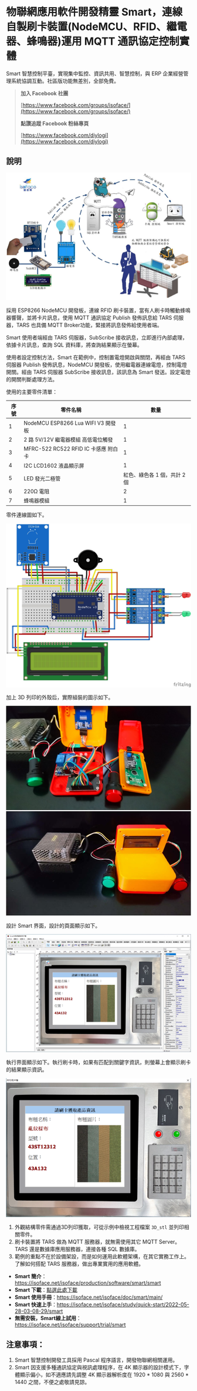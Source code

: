 # 物聯網應用軟件開發精靈 Smart，連線自製刷卡裝置(NodeMCU、RFID、繼電器、蜂鳴器)運用 MQTT 通訊協定控制實體

Smart 智慧控制平臺，實現集中監控、資訊共用、智慧控制，與 ERP 企業經營管理系統協調互動。社區版功能無差別，全部免費。

> **加入 Facebook 社團**
>
> [https://www.facebook.com/groups/isoface/](https://www.facebook.com/groups/isoface/)
> 
> **點讚追蹤 Facebook 粉絲專頁**
> 
> [https://www.facebook.com/diylogi](https://www.facebook.com/diylogi)

## 說明

![](images/20220901161312.jpg)

採用 ESP8266 NodeMCU 開發板，連線 RFID 刷卡裝置，當有人刷卡時觸動蜂鳴器響聲，並將卡片訊息，使用 MQTT 通訊協定 Publish 發佈訊息給 TARS 伺服器，TARS 也具備 MQTT Broker功能，緊接將訊息發佈給使用者端。

Smart 使用者端經由 TARS 伺服器，SubScribe 接收訊息，立即進行內部處理，依據卡片訊息，查詢 SQL 資料庫，將查詢結果顯示在螢幕。

使用者設定控制方法，Smart 在範例中，控制置電燈開啟與關閉，再經由 TARS 伺服器 Publish 發佈訊息，NodeMCU 開發板，使用繼電器連線電燈，控制電燈開關。經由 TARS 伺服器 SubScribe 接收訊息，該訊息為 Smart 發送。設定電燈的開關判斷處理方法。

使用的主要零件清單：

|序號|零件名稱|數量|
|---|---|---|
|1|NodeMCU ESP8266 Lua WIFI V3 開發板 |1|
|2|2 路 5V/12V 繼電器模組 高低電位觸發|1|
|3|MFRC-522 RC522 RFID IC 卡感應 附白卡|1|
|4|I2C LCD1602 液晶顯示屏|1|
|5| LED 發光二極管|紅色、綠色各 1 個，共計 2 個|
|6| 220Ω 電阻 |2|
|7|蜂鳴器模組|1|

零件連線圖如下。

![](images/298499710.jpg)

加上 3D 列印的外殼后，實際組裝的圖示如下。

![](images/298682499.jpg)
![](images/298442877.jpg)

設計 Smart 界面，設計的頁面顯示如下。

![](images/20220901162912.png)

執行界面顯示如下。執行刷卡時，如果有匹配到關鍵字資訊，則螢幕上會顯示刷卡的結果顯示資訊。

![](images/20220901163102.png)

1. 外觀結構零件需通過3D列印獲取，可從示例中檢視工程檔案 `3D_stl` 並列印相關零件。
2. 刷卡裝置將 TARS 做為 MQTT 服務器，就無需使用其它 MQTT Server。TARS 還是數據庫應用服務器，連接各種 SQL 數據庫。
3. 範例的重點不在於設備架設，而是如何運用此軟體架構，在其它實務工作上。了解如何搭配 TARS 服務器，做出專業實用的應用軟體。

* **Smart 簡介**：https://isoface.net/isoface/production/software/smart/smart
* **Smart 下載**：[點選此處下載](https://github.com/isoface-iot/Smart/releases/latest)
* **Smart 使用手冊**：https://isoface.net/isoface/doc/smart/main/
* **Smart 快速上手**：https://isoface.net/isoface/study/quick-start/2022-05-28-03-08-29/smart
* **無需安裝，Smart線上試用**：https://isoface.net/isoface/support/trial/smart
## 注意事項：
1. Smart 智慧控制開發工具採用 Pascal 程序語言，開發物聯網相關運用。
2. Smart 因支援多種通訊協定與視訊處理程序，在 4K 顯示器的設計模式下，字體顯示偏小，如不適應請先調整 4K 顯示器解析度在 1920 * 1080 與 2560 * 1440 之間，不便之處敬請見諒。

